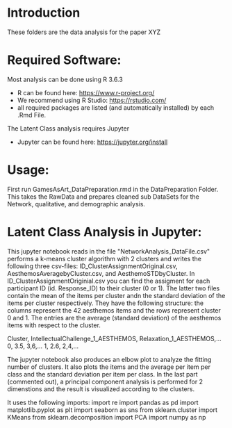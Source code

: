 # Introduction
These folders are the data analysis for the paper XYZ

# Required Software:
Most analysis can be done using R 3.6.3
- R can be found here: https://www.r-project.org/
- We recommend using R Studio: https://rstudio.com/
- all required packages are listed (and automatically installed) by each .Rmd File.

The Latent Class analysis requires Jupyter
- Jupyter can be found here: https://jupyter.org/install

# Usage:
First run GamesAsArt_DataPreparation.rmd in the DataPreparation Folder.
This takes the RawData and prepares cleaned sub DataSets for the Network, qualitative, and demographic analysis.

# Latent Class Analysis in Jupyter:
This jupyter notebook reads in the file "NetworkAnalysis_DataFile.csv" performs a k-means cluster algorithm with 2 clusters and writes the following three csv-files:
ID_ClusterAssignmentOriginal.csv, AesthemosAveragebyCluster.csv, and AesthemoSTDbyCluster. In ID_ClusterAssignmentOriginial.csv you can find the assigment for each participant ID (id. Response_ID) to their cluster (0 or 1). The latter two files contain the mean of the items per cluster andn the standard deviation of the items per cluster respectively. They have the following structure: the columns represent the 42 aesthemos items and the rows represent cluster 0 and 1. The entries are the average (standard deviation) of the aesthemos items with respect to the cluster.

Cluster, IntellectualChallenge_1_AESTHEMOS, Relaxation_1_AESTHEMOS,...
0, 3.5, 3,6,...
1, 2.6, 2,4,...

The jupyter notebook also produces an elbow plot to analyze the fitting number of clusters. It also plots the items and the average per item per class and the standard deviation per item per class. In the last part (commented out), a principal component analysis is performed for 2 dimenstions and the result is visualized according to the clusters.

It uses the following imports:
import re
import pandas as pd
import matplotlib.pyplot as plt
import seaborn as sns
from sklearn.cluster import KMeans
from sklearn.decomposition import PCA
import numpy as np

